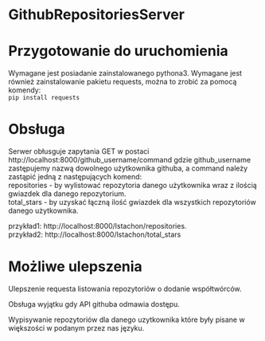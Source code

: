 # GithubRepositoriesServer

# Przygotowanie do uruchomienia

Wymagane jest posiadanie zainstalowanego pythona3. Wymagane jest również zainstalowanie pakietu requests, można to zrobić za pomocą komendy:  
`pip install requests`

# Obsługa
Serwer obłusguje zapytania GET w postaci http://localhost:8000/github_username/command gdzie github_username zastępujemy nazwą dowolnego użytkownika githuba,
a command należy zastąpić jedną z następujących komend:  
repositories - by wylistować repozytoria danego użytkownika wraz z ilością gwiazdek dla danego repozytorium.   
total_stars - by uzyskać łączną ilość gwiazdek dla wszystkich repozytoriów danego użytkownika. 

przykład1: http://localhost:8000/lstachon/repositories.   
przykład2: http://localhost:8000/lstachon/total_stars

# Możliwe ulepszenia

Ulepszenie requesta listowania repozytoriów o dodanie współtwórców.   

Obsługa wyjątku gdy API githuba odmawia dostępu.  

Wypisywanie repozytoriów dla danego uzytkownika które były pisane w większości w podanym przez nas języku.  
